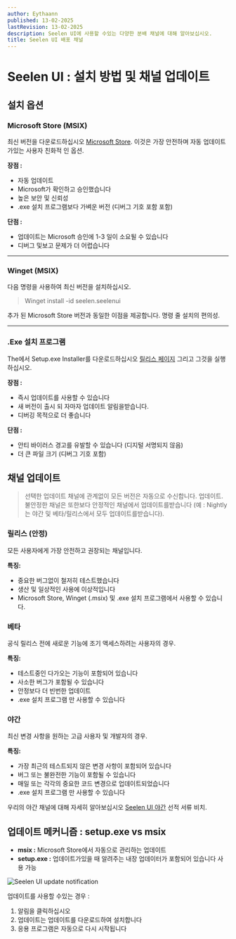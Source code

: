```yaml
---
author: Eythaann
published: 13-02-2025
lastRevision: 13-02-2025
description: Seelen UI에 사용할 수있는 다양한 분배 채널에 대해 알아보십시오.
title: Seelen UI 배포 채널
---
```


# Seelen UI : 설치 방법 및 채널 업데이트

## 설치 옵션

### Microsoft Store (MSIX)

최신 버전을 다운로드하십시오 [Microsoft Store](https://www.microsoft.com/store).
이것은 가장 안전하며 자동 업데이트가있는 사용자 친화적 인 옵션.

**장점 :**

- 자동 업데이트
- Microsoft가 확인하고 승인했습니다
- 높은 보안 및 신뢰성
- .exe 설치 프로그램보다 가벼운 버전 (디버그 기호 포함 포함)

**단점 :**

- 업데이트는 Microsoft 승인에 1-3 일이 소요될 수 있습니다
- 디버그 및보고 문제가 더 어렵습니다

---

### Winget (MSIX)

다음 명령을 사용하여 최신 버전을 설치하십시오.

> Winget install -id seelen.seelenui

추가 된 Microsoft Store 버전과 동일한 이점을 제공합니다. 명령 줄 설치의 편의성.

---

### .Exe 설치 프로그램

The에서 Setup.exe Installer를 다운로드하십시오
[릴리스 페이지](https://github.com/eythaann/Seelen-UI/releases) 그리고 그것을
실행하십시오.

**장점 :**

- 즉시 업데이트를 사용할 수 있습니다
- 새 버전이 출시 되 자마자 업데이트 알림을받습니다.
- 디버깅 목적으로 더 좋습니다

**단점 :**

- 안티 바이러스 경고를 유발할 수 있습니다 (디지털 서명되지 않음)
- 더 큰 파일 크기 (디버그 기호 포함)

## 채널 업데이트

> 선택한 업데이트 채널에 관계없이 모든 버전은 자동으로 수신합니다. 업데이트.
> 불안정한 채널은 또한보다 안정적인 채널에서 업데이트를받습니다 (예 : Nightly는
> 야간 및 베타/릴리스에서 모두 업데이트를받습니다).

### 릴리스 (안정)

모든 사용자에게 가장 안전하고 권장되는 채널입니다.

**특징:**

- 중요한 버그없이 철저히 테스트했습니다
- 생산 및 일상적인 사용에 이상적입니다
- Microsoft Store, Winget (.msix) 및 .exe 설치 프로그램에서 사용할 수 있습니다.

### 베타

공식 릴리스 전에 새로운 기능에 조기 액세스하려는 사용자의 경우.

**특징:**

- 테스트중인 다가오는 기능이 포함되어 있습니다
- 사소한 버그가 포함될 수 있습니다
- 안정보다 더 빈번한 업데이트
- .exe 설치 프로그램 만 사용할 수 있습니다

### 야간

최신 변경 사항을 원하는 고급 사용자 및 개발자의 경우.

**특징:**

- 가장 최근의 테스트되지 않은 변경 사항이 포함되어 있습니다
- 버그 또는 불완전한 기능이 포함될 수 있습니다
- 매일 또는 각각의 중요한 코드 변경으로 업데이트되었습니다
- .exe 설치 프로그램 만 사용할 수 있습니다

우리의 야간 채널에 대해 자세히 알아보십시오
[Seelen UI 야간](https://seelen.io/blog/nightly) 선적 서류 비치.

## 업데이트 메커니즘 : setup.exe vs msix

- **msix :** Microsoft Store에서 자동으로 관리하는 업데이트
- **setup.exe :** 업데이트가있을 때 알려주는 내장 업데이터가 포함되어 있습니다
  사용 가능

![Seelen UI update notification](https://github.com/Seelen-Inc/slu-blog/blob/master/blog/seelen-ui-distribution-channels/image.png?raw=true)

업데이트를 사용할 수있는 경우 :

1. 알림을 클릭하십시오
2. 업데이트는 업데이트를 다운로드하여 설치합니다
3. 응용 프로그램은 자동으로 다시 시작됩니다
